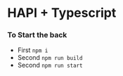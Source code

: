 # HAPI + Typescript

### To Start the back

- First `npm i`
- Second `npm run build`
- Second `npm run start`
